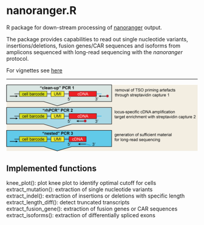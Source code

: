 # nanoranger.R
R package for down-stream processing of [nanoranger](https://github.com/mehdiborji/nanoranger) output.

The package provides capabilities to read out single nucleotide variants, insertions/deletions,
fusion genes/CAR sequences and isoforms from amplicons sequenced with long-read sequencing with the *nanoranger* protocol. 

For vignettes see [here](vignettes/README.md)

---

![PCR scheme](man/20230212_PCR_scheme.png)

## Implemented functions

knee_plot(): plot knee plot to identify optimal cutoff for cells<br>
extract_mutation(): extraction of single nucleotide variants<br>
extract_indel(): extraction of insertions or deletions with specific length<br>
extract_length_diff(): detect truncated transcripts <br>
extract_fusion_gene(): extraction of fusion genes or CAR sequences<br>
extract_isoforms(): extraction of differentially spliced exons
